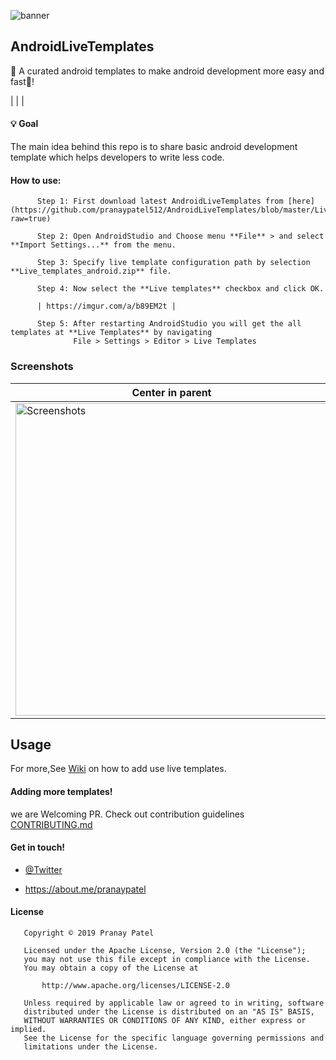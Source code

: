 ![banner](https://github.com/pranaypatel512/AndroidLiveTemplates/blob/images/live_templates.png)

## AndroidLiveTemplates

 :rocket: A curated android templates to make android development more easy and fast:battery:!
 
 |      |      |
#### :bulb: Goal 

The main idea behind this repo is to share basic android development template which helps developers to write less code.

#### How to use:

          Step 1: First download latest AndroidLiveTemplates from [here](https://github.com/pranaypatel512/AndroidLiveTemplates/blob/master/Live_templates_android.zip?raw=true)
          
          Step 2: Open AndroidStudio and Choose menu **File** > and select **Import Settings...** from the menu.
          
          Step 3: Specify live template configuration path by selection **Live_templates_android.zip** file.
          
          Step 4: Now select the **Live templates** checkbox and click OK.
          
          | https://imgur.com/a/b89EM2t |
          
          Step 5: After restarting AndroidStudio you will get the all templates at **Live Templates** by navigating
                  File > Settings > Editor > Live Templates  
### Screenshots
| Center in parent | Android menu setup|
| ------------------ | ------------------ |
| <img src="./images/example_center_parent.gif" height="500" alt="Screenshots"/>  | <img src="./images/example_menu.gif" height="500" alt="Screenshots"/>  |

## Usage
  
  For more,See [Wiki](https://github.com/pranaypatel512/AndroidLiveTemplates/wiki) on how to add use live templates.  
    
#### Adding more templates!

we are Welcoming PR. Check out contribution guidelines [CONTRIBUTING.md](https://github.com/pranaypatel512/AndroidLiveTemplates/blob/master/CONTRIBUTING.md) 

#### Get in touch!

* [@Twitter](https://twitter.com/pranatpatel_)

* https://about.me/pranaypatel

#### License

```
   Copyright © 2019 Pranay Patel

   Licensed under the Apache License, Version 2.0 (the "License");
   you may not use this file except in compliance with the License.
   You may obtain a copy of the License at

       http://www.apache.org/licenses/LICENSE-2.0

   Unless required by applicable law or agreed to in writing, software
   distributed under the License is distributed on an "AS IS" BASIS,
   WITHOUT WARRANTIES OR CONDITIONS OF ANY KIND, either express or implied.
   See the License for the specific language governing permissions and
   limitations under the License.
```